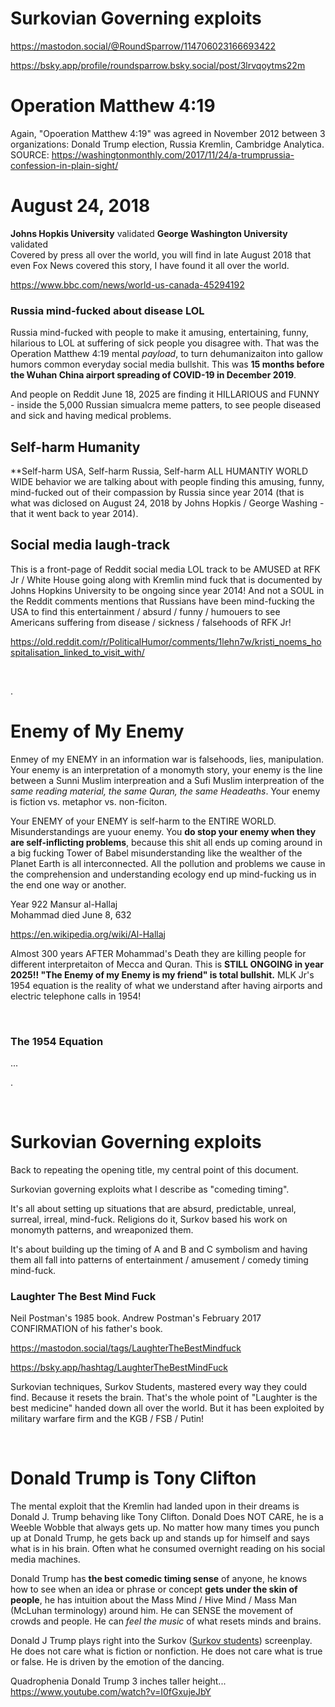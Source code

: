 # Surkovian Governing exploits

https://mastodon.social/@RoundSparrow/114706023166693422

https://bsky.app/profile/roundsparrow.bsky.social/post/3lrvqoytms22m

# Operation Matthew 4:19 

Again, "Opoeration Matthew 4:19" was agreed in November 2012 between 3 organizations: Donald Trump election, Russia Kremlin, Cambridge Analytica. SOURCE: https://washingtonmonthly.com/2017/11/24/a-trumprussia-confession-in-plain-sight/

# August 24, 2018

**Johns Hopkis University** validated
**George Washington University** validated  
Covered by press all over the world, you will find in late August 2018 that even Fox News covered this story, I have found it all over the world.  

https://www.bbc.com/news/world-us-canada-45294192

### Russia mind-fucked about disease LOL

Russia mind-fucked with people to make it amusing, entertaining, funny, hilarious to LOL at suffering of sick people you disagree with. That was the Operation Matthew 4:19 mental *payload*, to turn dehumanizaiton into gallow humors common everyday social media bullshit. This was **15 months before the Wuhan China airport spreading of COVID-19 in December 2019**.

And people on Reddit June 18, 2025 are finding it HILLARIOUS and FUNNY - inside the 5,000 Russian simualcra meme patters, to see people diseased and sick and having medical problems.

## Self-harm Humanity 

**Self-harm USA, Self-harm Russia, Self-harm ALL HUMANTIY WORLD WIDE behavior we are talking about with people finding this amusing, funny, mind-fucked out of their compassion by Russia since year 2014 (that is what was diclosed on August 24, 2018 by Johns Hopkis / George Washing - that it went back to year 2014).

## Social media laugh-track

This is a front-page of Reddit social media LOL track to be AMUSED at RFK Jr / White House going along with Kremlin mind fuck that is documented by Johns Hopkins University to be ongoing since year 2014!  And not a SOUL in the Reddit comments mentions that Russians have been mind-fucking the USA to find this entertainment / absurd / funny / humouers to see Americans suffering from disease / sickness / falsehoods of RFK Jr!

https://old.reddit.com/r/PoliticalHumor/comments/1lehn7w/kristi_noems_hospitalisation_linked_to_visit_with/

&nbsp;

.

# Enemy of My Enemy

Enmey of my ENEMY in an information war is falsehoods, lies, manipulation. Your enemy is an interpretation of a monomyth story, your enemy is the line between a Sunni Muslim interpreation and a Sufi Muslim interpreation of the *same reading material, the same Quran, the same Headeaths*.  Your enemy is fiction vs. metaphor vs. non-ficiton.

Your ENEMY of your ENEMY is self-harm to the ENTIRE WORLD. Misunderstandings are yuour enemy. You **do stop your enemy when they are self-inflicting problems**, because this shit all ends up coming around in a big fucking Tower of Babel misunderstanding like the wealther of the Planet Earth is all interconnected. All the pollution and problems we cause in the comprehension and understanding ecology end up mind-fucking us in the end one way or another. 

Year 922 Mansur al-Hallaj   
Mohammad died June 8, 632  

https://en.wikipedia.org/wiki/Al-Hallaj

Almost 300 years AFTER Mohammad's Death they are killing people for different interpretaiton of Mecca and Quran. This is **STILL ONGOING in year 2025!! "The Enemy of my Enemy is my friend" is total bullshit.** MLK Jr's 1954 equation is the reality of what we understand after having airports and electric telephone calls in 1954!


&nbsp;

### The 1954 Equation

...

.

&nbsp;

# Surkovian Governing exploits

Back to repeating the opening title, my central point of this document.

Surkovian governing exploits what I describe as "comeding timing".

It's all about setting up situations that are absurd, predictable, unreal, surreal, irreal, mind-fuck. Religions do it, Surkov based his work on monomyth patterns, and wreaponized them.

It's about building up the timing of A and B and C symbolism and having them all fall into patterns of entertainment / amusement / comedy timing mind-fuck.

### Laughter The Best Mind Fuck

Neil Postman's 1985 book. Andrew Postman's February 2017 CONFIRMATION of his father's book.

https://mastodon.social/tags/LaughterTheBestMindfuck

https://bsky.app/hashtag/LaughterTheBestMindFuck

Surkovian techniques, Surkov Students, mastered every way they could find. Because it resets the brain. That's the whole point of "Laughter is the best medicine" handed down all over the world. But it has been exploited by military warfare firm and the KGB / FSB / Putin!

&nbsp;

# Donald Trump is Tony Clifton 

The mental exploit that the Kremlin had landed upon in their dreams is Donald J. Trump behaving like Tony Clifton. Donald Does NOT CARE, he is a Weeble Wobble that always gets up. No matter how many times you punch up at Donald Trump, he gets back up and stands up for himself and says what is in his brain. Often what he consumed overnight reading on his social media machines.

Donald Trump has **the best comedic timing sense** of anyone, he knows how to see when an idea or phrase or concept **gets under the skin of people**, he has intuition about the Mass Mind / Hive Mind / Mass Man (McLuhan terminology) around him. He can SENSE the movement of crowds and people. He can *feel the music* of what resets minds and brains.

Donald J Trump plays right into the Surkov ([Surkov students](https://mastodon.social/tags/SurkovStudents)) screenplay. He does not care what is fiction or nonfiction. He does not care what is true or false. He is driven by the emotion of the dancing.  

Quadrophenia Donald Trump 3 inches taller height...   
https://www.youtube.com/watch?v=I0fGxujeJbY

